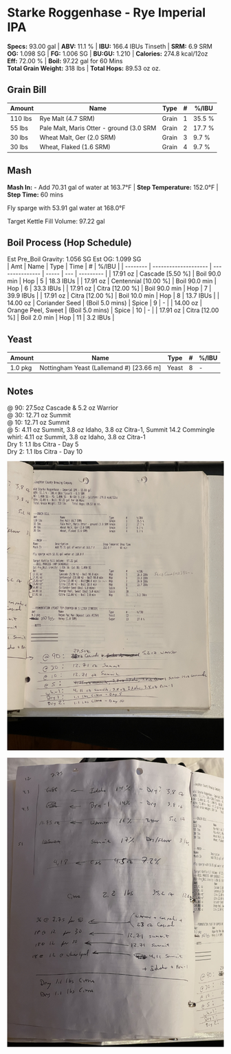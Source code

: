 #  Starke Roggenhase - Rye Imperial IPA 

**Specs:** 93.00 gal |
**ABV:** 11.1 % | **IBU:** 166.4 IBUs Tinseth | **SRM:** 6.9 SRM  
**OG:** 1.098 SG | **FG:** 1.006 SG | **BU:GU:** 1.210 | **Calories:** 274.8 kcal/12oz  
**Eff:** 72.00 % | **Boil:** 97.22 gal for 60 Mins  
**Total Grain Weight:** 318 lbs |  **Total Hops:** 89.53 oz oz.

## Grain Bill
| Amount  | Name                                     | Type  | #   | %/IBU  |
| ------- | ---------------------------------------- | ----- | --- | ------ |
| 110 lbs | Rye Malt (4.7 SRM)                       | Grain | 1   | 35.5 % |
| 55 lbs  | Pale Malt, Maris Otter - ground (3.0 SRM | Grain | 2   | 17.7 % |
| 30 lbs  | Wheat Malt, Ger (2.0 SRM)                | Grain | 3   | 9.7 %  |
| 30 lbs  | Wheat, Flaked (1.6 SRM)                  | Grain | 4   | 9.7 %  |

## Mash
**Mash In:** - Add 70.31 gal of water at 163.7°F  | **Step Temperature:** 152.0°F  | **Step Time:** 60 mins  

Fly sparge with 53.91 gal water at 168.0°F  

Target Kettle Fill Volume: 97.22 gal


## Boil Process (Hop Schedule)
Est Pre_Boil Gravity: 1.056 SG Est OG: 1.099 SG  
| Amt      | Name                 | Type            | Time  | #   | %/IBU     |
| -------- | -------------------- | --------------- | ----- | --- | --------- |
| 17.91 oz | Cascade [5.50 %]     | Boil 90.0 min   | Hop   | 5   | 18.3 IBUs |
| 17.91 oz | Centennial [10.00 %] | Boil 90.0 min   | Hop   | 6   | 33.3 IBUs |
| 17.91 oz | Citra [12.00 %]      | Boil 90.0 min   | Hop   | 7   | 39.9 IBUs |
| 17.91 oz | Citra [12.00 %]      | Boil 10.0 min   | Hop   | 8   | 13.7 IBUs |
| 14.00 oz | Coriander Seed       | (Boil 5.0 mins) | Spice | 9   | -         |
| 14.00 oz | Orange Peel, Sweet   | (Boil 5.0 mins) | Spice | 10  | -         |
| 17.91 oz | Citra [12.00 %]      | Boil 2.0 min    | Hop   | 11  | 3.2 IBUs  |

## Yeast
| Amount  | Name                                     | Type  | #   | %/IBU |
| ------- | ---------------------------------------- | ----- | --- | ----- |
| 1.0 pkg | Nottingham Yeast (Lallemand #) [23.66 m] | Yeast | 8   | -     |


## Notes

@ 90: 27.5oz Cascade & 5.2 oz Warrior  
@ 30: 12.71 oz Summit  
@ 10: 12.71 oz Summit  
@ 5: 4.11 oz Summit, 3.8 oz Idaho, 3.8 oz Citra-1, Summit 14.2 Commingle  
whirl: 4.11 oz Summit, 3.8 oz Idaho, 3.8 oz Citra-1  
Dry 1: 1.1 lbs Citra - Day 5  
Dry 2: 1.1 lbs Citra - Day 10  


![](../assets/media/StarkeRoggenhasse.jpg)


![](../assets/media/StarkeRoggenhasse_notes.jpg)



